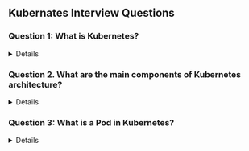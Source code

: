 ## Kubernates Interview Questions 

### Question 1: What is Kubernetes?
<details>

- Kubernetes, also known as K8s
- Is an open-source platform designed to automate deploying, scaling, and operating application containers. 
- It allows you to manage containerized applications across a cluster of nodes, providing mechanisms for deployment, maintenance, and scaling of applications

</details>

### Question 2. What are the main components of Kubernetes architecture?
<details>
  
Answer: The main components of Kubernetes architecture include:

Master Node: This includes components like the API server, etcd (key- value store), controller manager, and scheduler.

Worker Nodes: These include the kubelet (agent running on each node), kube-proxy (networking component), and container runtime (e.g., Docker).

Pods: The smallest deployable units that can contain one or more containers.

Services: logical set of Pods and a policy by which to access them. . Services enable communication between different components within a Kubernetes cluster, allowing Pods. even if the pod scale up or down.

Namespaces: Namespaces allow for the isolation of resources within a Kubernetes cluster. Resources like Pods, Services, ConfigMaps, and Secrets are scoped to a particular namespace. Provide a way to divide cluster resources between multiple users.

</details>

### Question 3: What is a Pod in Kubernetes?
<details>

- A Pod is the smallest deployable unit in Kubernetes and represents a single instance of a running process in a cluster. A Pod can contain one or more containers that share the same network namespace and storage volumes.

</details>
